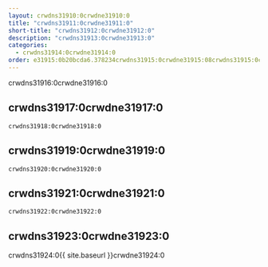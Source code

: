 ```yaml
---
layout: crwdns31910:0crwdne31910:0
title: "crwdns31911:0crwdne31911:0"
short-title: "crwdns31912:0crwdne31912:0"
description: "crwdns31913:0crwdne31913:0"
categories:
  - crwdns31914:0crwdne31914:0
order: e31915:0b20bcda6.378234crwdns31915:0crwdne31915:08crwdns31915:0crwdne31915:0
---
```

crwdns31916:0crwdne31916:0

## crwdns31917:0crwdne31917:0

    crwdns31918:0crwdne31918:0
    

## crwdns31919:0crwdne31919:0

    crwdns31920:0crwdne31920:0
    

## crwdns31921:0crwdne31921:0

    crwdns31922:0crwdne31922:0
    

## crwdns31923:0crwdne31923:0

crwdns31924:0{{ site.baseurl }}crwdne31924:0